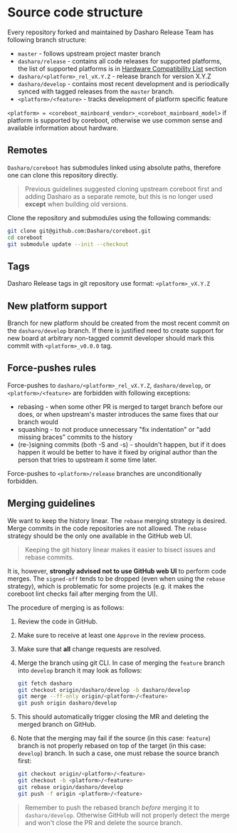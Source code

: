 # Source code structure

Every repository forked and maintained by Dasharo Release Team has following
branch structure:

* `master` - follows upstream project master branch
* `dasharo/release` - contains all code releases for supported platforms, the
  list of supported platforms is in
  [Hardware Compatibility List](../variants/hardware-compatibility-list.md)
  section
* `dasharo/<platform>_rel_vX.Y.Z` - release branch for version X.Y.Z
* `dasharo/develop` - contains most recent development and is periodically
  synced with tagged releases from the `master` branch.
* `<platform>/<feature>` - tracks development of platform specific feature

`<platform> = <coreboot_mainboard_vendor>_<coreboot_mainboard_model>` if
platform is supported by coreboot, otherwise we use common sense and available
information about hardware.

## Remotes

`Dasharo/coreboot` has submodules linked using absolute paths, therefore one
can clone this repository directly.

> Previous guidelines suggested cloning upstream coreboot first and adding
> Dasharo as a separate remote, but this is no longer used **except** when
> building old versions.

Clone the repository and submodules using the following commands:

```bash
git clone git@github.com:Dasharo/coreboot.git
cd coreboot
git submodule update --init --checkout
```

## Tags

Dasharo Release tags in git repository use format: `<platform>_vX.Y.Z`

## New platform support

Branch for new platform should be created from the most recent commit on the
`dasharo/develop` branch. If there is justified need to create support for new
board at arbitrary non-tagged commit developer should mark this commit with
`<platform>_v0.0.0` tag.

## Force-pushes rules

Force-pushes to `dasharo/<platform>_rel_vX.Y.Z`, `dasharo/develop`,
or `<platform>/<feature>` are forbidden with following exceptions:

* rebasing - when some other PR is merged to target branch before our does, or
  when upstream's master introduces the same fixes that our branch would
* squashing - to not produce unnecessary "fix indentation" or "add missing
  braces" commits to the history
* (re-)signing commits (both -S and -s) - shouldn't happen, but if it does
  happen it would be better to have it fixed by original author than the person
  that tries to upstream it some time later.

Force-pushes to  `<platform>/release` branches are unconditionally forbidden.

## Merging guidelines

We want to keep the history linear. The `rebase` merging strategy is desired.
Merge commits in the code repositories are not allowed. The `rebase` strategy
should be the only one available in the GitHub web UI.

> Keeping the git history linear makes it easier to bisect issues and rebase
> commits.

It is, however, **strongly advised not to use GitHub web UI** to perform code
merges. The `signed-off` tends to be dropped (even when using the `rebase`
strategy), which is problematic for some projects (e.g. it makes the coreboot
lint checks fail after merging from the UI).

The procedure of merging is as follows:

1. Review the code in GitHub.
1. Make sure to receive at least one `Approve` in the review process.
1. Make sure that **all** change requests are resolved.
1. Merge the branch using git CLI. In case of merging the `feature` branch into
   `develop` branch it may look as follows:

    ```bash
    git fetch dasharo
    git checkout origin/dasharo/develop -b dasharo/develop
    git merge --ff-only origin/<platform>/<feature>
    git push origin dasharo/develop
    ```

1. This should automatically trigger closing the MR and deleting the merged
   branch on GitHub.

1. Note that the merging may fail if the source (in this case: `feature`) branch
   is not properly rebased on top of the target (in this case: `develop`)
   branch. In such a case, one must rebase the source branch first:

   ```bash
   git checkout origin/<platform>/<feature>
   git checkout -b <platform>/<feature>
   git rebase origin/dasharo/develop
   git push -f origin <platform>/<feature>
   ```

> Remember to push the rebased branch _before_ merging it to `dasharo/develop`.
> Otherwise GitHub will not properly detect the merge and won't close the PR
> and delete the source branch.
